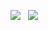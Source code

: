 [![](https://github-readme-stats.vercel.app/api?username=LRNZ09&count_private=true&include_all_commits=true&show_icons=true&theme=synthwave)](#) &nbsp; [![](https://github-readme-stats.vercel.app/api/top-langs/?username=LRNZ09&langs_count=8&layout=compact&theme=synthwave)](#)
